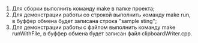 1. Для сборки выполнить команду make в папке проекта;
2. Для демонстрации работы со строкой выполнить команду make run, в буффер обмена будет записана строка "sample sting";
3. Для демонстрации работы с файлом выполнить команду make runWithFile, в буффер обмена будет записан файл clipboardWriter.cpp.
